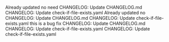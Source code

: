 Already updated no need
CHANGELOG: Update CHANGELOG.md
CHANGELOG: Update check-if-file-exists.yaml
Already updated no
CHANGELOG: Update CHANGELOG.md
CHANGELOG: Update check-if-file-exists.yaml
this is a bug fix
CHANGELOG: Update CHANGELOG.md
CHANGELOG: Update check-if-file-exists.yaml
CHANGELOG: Update check-if-file-exists.yaml
